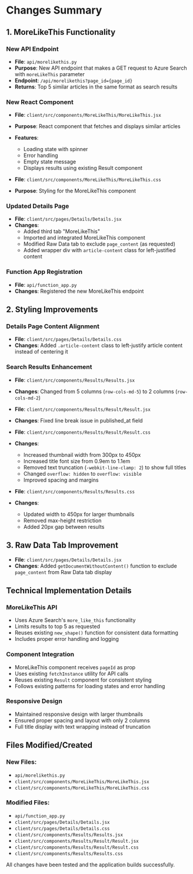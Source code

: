 # Changes Summary

## 1. MoreLikeThis Functionality

### New API Endpoint
- **File**: `api/morelikethis.py`
- **Purpose**: New API endpoint that makes a GET request to Azure Search with `moreLikeThis` parameter
- **Endpoint**: `/api/morelikethis?page_id={page_id}`
- **Returns**: Top 5 similar articles in the same format as search results

### New React Component
- **File**: `client/src/components/MoreLikeThis/MoreLikeThis.jsx`
- **Purpose**: React component that fetches and displays similar articles
- **Features**: 
  - Loading state with spinner
  - Error handling
  - Empty state message
  - Displays results using existing Result component

- **File**: `client/src/components/MoreLikeThis/MoreLikeThis.css`
- **Purpose**: Styling for the MoreLikeThis component

### Updated Details Page
- **File**: `client/src/pages/Details/Details.jsx`
- **Changes**:
  - Added third tab "MoreLikeThis"
  - Imported and integrated MoreLikeThis component
  - Modified Raw Data tab to exclude `page_content` (as requested)
  - Added wrapper div with `article-content` class for left-justified content

### Function App Registration
- **File**: `api/function_app.py`
- **Changes**: Registered the new MoreLikeThis endpoint

## 2. Styling Improvements

### Details Page Content Alignment
- **File**: `client/src/pages/Details/Details.css`
- **Changes**: Added `.article-content` class to left-justify article content instead of centering it

### Search Results Enhancement
- **File**: `client/src/components/Results/Results.jsx`
- **Changes**: Changed from 5 columns (`row-cols-md-5`) to 2 columns (`row-cols-md-2`)

- **File**: `client/src/components/Results/Result/Result.jsx`
- **Changes**: Fixed line break issue in published_at field

- **File**: `client/src/components/Results/Result/Result.css`
- **Changes**:
  - Increased thumbnail width from 300px to 450px
  - Increased title font size from 0.9em to 1.1em
  - Removed text truncation (`-webkit-line-clamp: 2`) to show full titles
  - Changed `overflow: hidden` to `overflow: visible`
  - Improved spacing and margins

- **File**: `client/src/components/Results/Results.css`
- **Changes**:
  - Updated width to 450px for larger thumbnails
  - Removed max-height restriction
  - Added 20px gap between results

## 3. Raw Data Tab Improvement
- **File**: `client/src/pages/Details/Details.jsx`
- **Changes**: Added `getDocumentWithoutContent()` function to exclude `page_content` from Raw Data tab display

## Technical Implementation Details

### MoreLikeThis API
- Uses Azure Search's `more_like_this` functionality
- Limits results to top 5 as requested
- Reuses existing `new_shape()` function for consistent data formatting
- Includes proper error handling and logging

### Component Integration
- MoreLikeThis component receives `pageId` as prop
- Uses existing `fetchInstance` utility for API calls
- Reuses existing `Result` component for consistent styling
- Follows existing patterns for loading states and error handling

### Responsive Design
- Maintained responsive design with larger thumbnails
- Ensured proper spacing and layout with only 2 columns
- Full title display with text wrapping instead of truncation

## Files Modified/Created

### New Files:
- `api/morelikethis.py`
- `client/src/components/MoreLikeThis/MoreLikeThis.jsx`
- `client/src/components/MoreLikeThis/MoreLikeThis.css`

### Modified Files:
- `api/function_app.py`
- `client/src/pages/Details/Details.jsx`
- `client/src/pages/Details/Details.css`
- `client/src/components/Results/Results.jsx`
- `client/src/components/Results/Result/Result.jsx`
- `client/src/components/Results/Result/Result.css`
- `client/src/components/Results/Results.css`

All changes have been tested and the application builds successfully.
